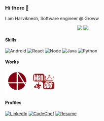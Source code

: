 ### Hi there 👋

I am Harviknesh, Software engineer @ Groww

<p align="center">
  <img src="https://github-readme-stats.vercel.app/api?username=harivikneshs&theme=tokyonight&show_icons=true&count_private=true" margin=20/>
  
  <img src="https://github-readme-stats.vercel.app/api/top-langs/?username=harivikneshs&layout=compact&theme=tokyonight" margin=20/>
 </p>


#### Skills

![Android](https://img.shields.io/badge/Android-1a1b27?style=for-the-badge&logo=android)
![React](https://img.shields.io/badge/React-1a1b27?style=for-the-badge&logo=react)
![Node](https://img.shields.io/badge/Node-1a1b27?style=for-the-badge&logo=node.js)
![Java](https://img.shields.io/badge/Java-1a1b27?style=for-the-badge&logo=java)
![Python](https://img.shields.io/badge/Python-1a1b27?style=for-the-badge&logo=python)

#### Works

[![Neso Academy](neso-logo.png)](https://play.google.com/store/apps/details?id=org.nesoacademy)
<img width=5/>
[![Mangoo](mangoo-logo.PNG)](https://play.google.com/store/apps/details?id=in.mangoo.mangooonlinefooddelivery)

#### Profiles

[![LinkedIn](https://img.shields.io/badge/LinkedIn-blue?style=for-the-badge&logo=linkedin)](https://www.linkedin.com/in/harivikneshs)
[![CodeChef](https://img.shields.io/badge/CodeChef%20(4%20star)-lightgrey?style=for-the-badge&logo=CodeChef)](https://www.codechef.com/users/harivikneshs) 
[![Resume](https://img.shields.io/badge/Resume-blueviolet?style=for-the-badge&logo=pagekit)](https://drive.google.com/file/d/1tOR-4IVOHHbjDZB9SFBktDrMRVhXCA1K/view) 


<!--
**harivikneshs/harivikneshs** is a ✨ _special_ ✨ repository because its `README.md` (this file) appears on your GitHub profile.

Here are some ideas to get you started:

- 🔭 I’m currently working on ...
- 🌱 I’m currently learning ...
- 👯 I’m looking to collaborate on ...
- 🤔 I’m looking for help with ...
- 💬 Ask me about ...
- 📫 How to reach me: ...
- 😄 Pronouns: ...
- ⚡ Fun fact: ...
-->

<!--
Credits:
https://github.com/Chinmay-KB
-->
